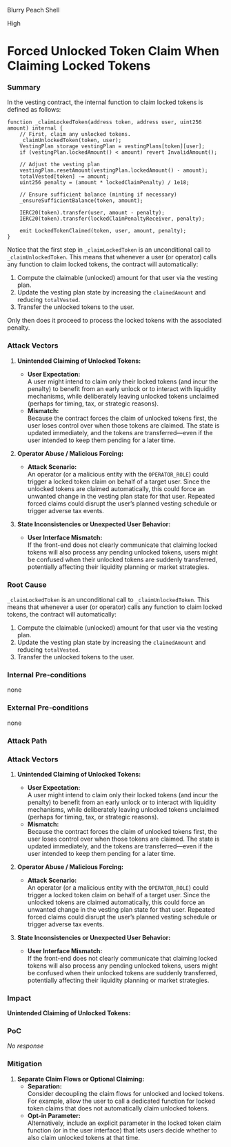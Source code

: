 Blurry Peach Shell

High

# Forced Unlocked Token Claim When Claiming Locked Tokens

### Summary



In the vesting contract, the internal function to claim locked tokens is defined as follows:

```solidity
function _claimLockedToken(address token, address user, uint256 amount) internal {
    // First, claim any unlocked tokens.
    _claimUnlockedToken(token, user);
    VestingPlan storage vestingPlan = vestingPlans[token][user];
    if (vestingPlan.lockedAmount() < amount) revert InvalidAmount();

    // Adjust the vesting plan
    vestingPlan.resetAmount(vestingPlan.lockedAmount() - amount);
    totalVested[token] -= amount;
    uint256 penalty = (amount * lockedClaimPenalty) / 1e18;

    // Ensure sufficient balance (minting if necessary)
    _ensureSufficientBalance(token, amount);

    IERC20(token).transfer(user, amount - penalty);
    IERC20(token).transfer(lockedClaimPenaltyReceiver, penalty);

    emit LockedTokenClaimed(token, user, amount, penalty);
}
```

Notice that the first step in `_claimLockedToken` is an unconditional call to `_claimUnlockedToken`. This means that whenever a user (or operator) calls any function to claim locked tokens, the contract will automatically:

1. Compute the claimable (unlocked) amount for that user via the vesting plan.
2. Update the vesting plan state by increasing the `claimedAmount` and reducing `totalVested`.
3. Transfer the unlocked tokens to the user.

Only then does it proceed to process the locked tokens with the associated penalty.

###  Attack Vectors

1. **Unintended Claiming of Unlocked Tokens:**
   - **User Expectation:**  
     A user might intend to claim only their locked tokens (and incur the penalty) to benefit from an early unlock or to interact with liquidity mechanisms, while deliberately leaving unlocked tokens unclaimed (perhaps for timing, tax, or strategic reasons).
   - **Mismatch:**  
     Because the contract forces the claim of unlocked tokens first, the user loses control over when those tokens are claimed. The state is updated immediately, and the tokens are transferred—even if the user intended to keep them pending for a later time.
     
2. **Operator Abuse / Malicious Forcing:**
   - **Attack Scenario:**  
     An operator (or a malicious entity with the `OPERATOR_ROLE`) could trigger a locked token claim on behalf of a target user. Since the unlocked tokens are claimed automatically, this could force an unwanted change in the vesting plan state for that user. Repeated forced claims could disrupt the user’s planned vesting schedule or trigger adverse tax events.
     
3. **State Inconsistencies or Unexpected User Behavior:**
   - **User Interface Mismatch:**  
     If the front-end does not clearly communicate that claiming locked tokens will also process any pending unlocked tokens, users might be confused when their unlocked tokens are suddenly transferred, potentially affecting their liquidity planning or market strategies.


### Root Cause

 `_claimLockedToken` is an unconditional call to `_claimUnlockedToken`. This means that whenever a user (or operator) calls any function to claim locked tokens, the contract will automatically:

1. Compute the claimable (unlocked) amount for that user via the vesting plan.
2. Update the vesting plan state by increasing the `claimedAmount` and reducing `totalVested`.
3. Transfer the unlocked tokens to the user.


### Internal Pre-conditions

none

### External Pre-conditions

none

### Attack Path


###  Attack Vectors

1. **Unintended Claiming of Unlocked Tokens:**
   - **User Expectation:**  
     A user might intend to claim only their locked tokens (and incur the penalty) to benefit from an early unlock or to interact with liquidity mechanisms, while deliberately leaving unlocked tokens unclaimed (perhaps for timing, tax, or strategic reasons).
   - **Mismatch:**  
     Because the contract forces the claim of unlocked tokens first, the user loses control over when those tokens are claimed. The state is updated immediately, and the tokens are transferred—even if the user intended to keep them pending for a later time.
     
2. **Operator Abuse / Malicious Forcing:**
   - **Attack Scenario:**  
     An operator (or a malicious entity with the `OPERATOR_ROLE`) could trigger a locked token claim on behalf of a target user. Since the unlocked tokens are claimed automatically, this could force an unwanted change in the vesting plan state for that user. Repeated forced claims could disrupt the user’s planned vesting schedule or trigger adverse tax events.
     
3. **State Inconsistencies or Unexpected User Behavior:**
   - **User Interface Mismatch:**  
     If the front-end does not clearly communicate that claiming locked tokens will also process any pending unlocked tokens, users might be confused when their unlocked tokens are suddenly transferred, potentially affecting their liquidity planning or market strategies.


### Impact



**Unintended Claiming of Unlocked Tokens:**
 


### PoC

_No response_

### Mitigation


1. **Separate Claim Flows or Optional Claiming:**
   - **Separation:**  
     Consider decoupling the claim flows for unlocked and locked tokens. For example, allow the user to call a dedicated function for locked token claims that does not automatically claim unlocked tokens.
   - **Opt-in Parameter:**  
     Alternatively, include an explicit parameter in the locked token claim function (or in the user interface) that lets users decide whether to also claim unlocked tokens at that time.
